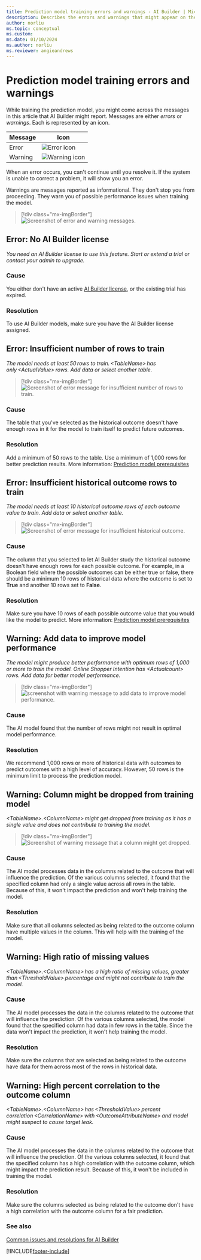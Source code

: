 ```yaml
---
title: Prediction model training errors and warnings - AI Builder | Microsoft Docs
description: Describes the errors and warnings that might appear on the AI Builder prediction model details page.
author: norliu
ms.topic: conceptual
ms.custom: 
ms.date: 01/10/2024
ms.author: norliu
ms.reviewer: angieandrews
---
```


# Prediction model training errors and warnings

While training the prediction model, you might come across the messages in this article that AI Builder might report. Messages are either *errors* or *warnings*. Each is represented by an icon.

|Message |Icon  |
|---------|---------|
|Error   | ![Error icon](media/predict-icon-error.png "Error icon")        |
|Warning | ![Warning icon](media/predict-icon-warn.png "Warning icon")

When an error occurs, you can't continue until you resolve it. If the system is unable to correct a problem, it will show you an error.

Warnings are messages reported as informational. They don't stop you from proceeding. They warn you of possible performance issues when training the model.

> [!div class="mx-imgBorder"]
> ![Screenshot of error and warning messages.](media/predict-errors.png "Error and warning messages")


## Error: No AI Builder license

*You need an AI Builder license to use this feature. Start or extend a trial or contact your admin to upgrade.*

### Cause

You either don't have an active [AI Builder license](administer-licensing.md), or the existing trial has expired.

### Resolution

To use AI Builder models, make sure you have the AI Builder license assigned.

## Error: Insufficient number of rows to train

*The model needs at least 50 rows to train. \<TableName> has only \<ActualValue> rows. Add data or select another table.*

> [!div class="mx-imgBorder"]
> ![Screenshot of error message for insufficient number of rows to train.](media/predict-rows.png "Insufficient number of rows to train error message")

### Cause 

The table that you've selected as the historical outcome doesn't have enough rows in it for the model to train itself to predict future outcomes.

### Resolution

Add a minimum of 50 rows to the table. Use a minimum of 1,000 rows for better prediction results. More information: [Prediction model prerequisites](prediction-prereq.md)

## Error: Insufficient historical outcome rows to train

*The model needs at least 10 historical outcome rows of each outcome value to train. Add data or select another table.*

> [!div class="mx-imgBorder"]
> ![Screenshot of error message for insufficient historical outcome.](media/predict-history-rows.png "Insufficient historical outcome error message")

### Cause

The column that you selected to let AI Builder study the historical outcome doesn't have enough rows for each possible outcome. For example, in a Boolean field where the possible outcomes can be either true or false, there should be a minimum 10 rows of historical data where the outcome is set to **True** and another 10 rows set to **False**.

### Resolution

Make sure you have 10 rows of each possible outcome value that you would like the model to predict. More information: [Prediction model prerequisites](prediction-prereq.md)

## Warning: Add data to improve model performance

*The model might produce better performance with optimum rows of 1,000 or more to train the model. Online Shopper Intention has \<Actualcount> rows. Add data for better model performance.*

> [!div class="mx-imgBorder"]
> ![screenshot with warning message to add data to improve model performance.](media/predict-warn-perf.png "Add data to improve model performance warning message")

### Cause

The AI model found that the number of rows might not result in optimal model performance.

### Resolution

We recommend 1,000 rows or more of historical data with outcomes to predict outcomes with a high level of accuracy. However, 50 rows is the minimum limit to process the prediction model.

## Warning: Column might be dropped from training model

*\<TableName>.\<ColumnName> might get dropped from training as it has a single value and does not contribute to training the model.*

> [!div class="mx-imgBorder"]
> ![Screenshot of warning message that a column might get dropped.](media/predict-warn-drop.png "Column might get dropped warning message")

### Cause

The AI model processes data in the columns related to the outcome that will influence the prediction. Of the various columns selected, it found that the specified column had only a single value across all rows in the table. Because of this, it won't impact the prediction and won't help training the model.

### Resolution

Make sure that all columns selected as being related to the outcome column have multiple values in the column. This will help with the training of the model.

## Warning: High ratio of missing values

*\<TableName>.\<ColumnName> has a high ratio of missing values, greater than \<ThresholdValue> percentage and might not contribute to train the model.*

### Cause

The AI model processes the data in the columns related to the outcome that will influence the prediction. Of the various columns selected, the model found that the specified column had data in few rows in the table. Since the data won't impact the prediction, it won't help training the model.

### Resolution

Make sure the columns that are selected as being related to the outcome have data for them across most of the rows in historical data.

## Warning: High percent correlation to the outcome column

*\<TableName>.\<ColumnName> has \<ThresholdValue> percent correlation \<CorrelationName> with \<OutcomeAttributeName> and model might suspect to cause target leak.*

### Cause

The AI model processes the data in the columns related to the outcome that will influence the prediction. Of the various columns selected, it found that the specified column has a high correlation with the outcome column, which might impact the prediction result. Because of this, it won't be included in training the model.

### Resolution

Make sure the columns selected as being related to the outcome don't have a high correlation with the outcome column for a fair prediction.

### See also

[Common issues and resolutions for AI Builder](common-issues.md)

[!INCLUDE[footer-include](includes/footer-banner.md)]
